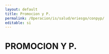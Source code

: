 ```yaml
---
layout: default
title: Promocion y P.
permalink: /Operacion/is/salud/eriesgo/conpyp/
editable: si
---
```


# PROMOCION Y P.

